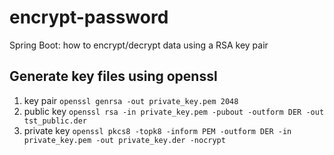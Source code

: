 # encrypt-password
Spring Boot: how to encrypt/decrypt data using a RSA key pair 
## Generate key files using openssl
1. key pair
`openssl genrsa -out private_key.pem 2048`
1. public key
`openssl rsa -in private_key.pem -pubout -outform DER -out tst_public.der`
1. private key
`openssl pkcs8 -topk8 -inform PEM -outform DER -in private_key.pem -out private_key.der -nocrypt`
